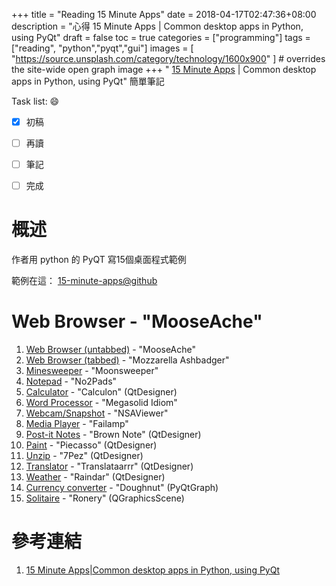 +++
title = "Reading 15 Minute Apps"
date = 2018-04-17T02:47:36+08:00
description = "心得 15 Minute Apps | Common desktop apps in Python, using PyQt"
draft = false
toc = true
categories = ["programming"]
tags = ["reading", "python","pyqt","gui"]
images = [
  "https://source.unsplash.com/category/technology/1600x900"
] # overrides the site-wide open graph image
+++
" [15 Minute Apps][]  | Common desktop apps in Python, using PyQt"
簡單筆記


<!--more-->

Task list: :smile:

- [x] 初稿
- [ ] 再讀
- [ ] 筆記
- [ ] 完成


# 概述

作者用 python 的 PyQT 寫15個桌面程式範例


範例在這： [15-minute-apps@github][]


# Web Browser - "MooseAche"



1. [Web Browser (untabbed)](browser/) - "MooseAche"
1. [Web Browser (tabbed)](browser_tabbed/) - "Mozzarella Ashbadger"
1. [Minesweeper](minesweeper/) - "Moonsweeper"
1. [Notepad](notepad/) - "No2Pads"
1. [Calculator](calculator/) - "Calculon" (QtDesigner)
1. [Word Processor](wordprocessor/) - "Megasolid Idiom"
1. [Webcam/Snapshot](camera/) - "NSAViewer"
1. [Media Player](mediaplayer/) - "Failamp"
1. [Post-it Notes](notes/) - "Brown Note" (QtDesigner)
1. [Paint](paint/) - "Piecasso" (QtDesigner)
1. [Unzip](unzip/) - "7Pez" (QtDesigner)
1. [Translator](translate/) - "Translataarrr" (QtDesigner)
1. [Weather](weather/) - "Raindar" (QtDesigner)
1. [Currency converter](currency/) - "Doughnut" (PyQtGraph)
1. [Solitaire](solitaire/) - "Ronery" (QGraphicsScene)



# 參考連結

1. [15 Minute Apps|Common desktop apps in Python, using PyQt](https://martinfitzpatrick.name/article/15-minute-apps/)

[15 Minute Apps]: https://martinfitzpatrick.name/article/15-minute-apps/ "Common desktop apps in Python, using PyQt"
[15-minute-apps@github]: https:/おまけ/github.com/mfitzp/15-minute-apps "15 minute (small) desktop apps built with PyQt"
